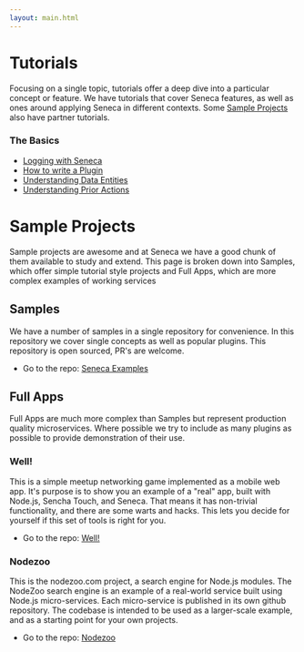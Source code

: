 ```yaml
---
layout: main.html
---
```


# Tutorials
Focusing on a single topic, tutorials offer a deep dive into a particular concept or feature. We have tutorials
that cover Seneca features, as well as ones around applying Seneca in different contexts. Some [Sample Projects](/tutorials/#samples)
also have partner tutorials.

### The Basics

- [Logging with Seneca](/tutorials/logging-with-seneca.html)
- [How to write a Plugin](/tutorials/how-to-write-a-plugin.html)
- [Understanding Data Entities](/tutorials/understanding-data-entities.html)
- [Understanding Prior Actions](/tutorials/understanding-prior-actions.html)

# Sample Projects
Sample projects are awesome and at Seneca we have a good chunk of them available to study and extend. This page
is broken down into Samples, which offer simple tutorial style projects and Full Apps, which are more complex
examples of working services

## Samples
We have a number of samples in a single repository for convenience. In this repository we cover single concepts
as well as popular plugins. This repository is open sourced, PR's are welcome.

- Go to the repo: [Seneca Examples](https://github.com/rjrodger/seneca-examples)

## Full Apps
Full Apps are much more complex than Samples but represent production quality microservices. Where possible we
try to include as many plugins as possible to provide demonstration of their use.

### Well!
This is a simple meetup networking game implemented as a mobile web app. It's purpose is to show you an example of a "real" app, built with Node.js, Sencha Touch, and Seneca. That means it has non-trivial functionality, and there are some warts and hacks. This lets you decide for yourself if this set of tools is right for you.

- Go to the repo: [Well!](https://github.com/nearform/well)

### Nodezoo
This is the nodezoo.com project, a search engine for Node.js modules. The NodeZoo search engine is an example of a real-world service built using Node.js micro-services. Each micro-service is published in its own github repository. The codebase is intended to be used as a larger-scale example, and as a starting point for your own projects.

- Go to the repo: [Nodezoo](https://github.com/rjrodger/nodezoo)
